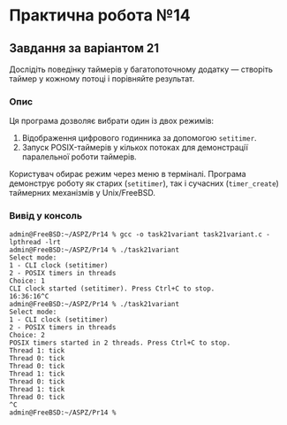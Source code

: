 
# Практична робота №14

## Завдання за варіантом 21

Дослідіть поведінку таймерів у багатопоточному додатку — створіть таймер у кожному потоці і порівняйте результат.

### Опис

Ця програма дозволяє вибрати один із двох режимів:

1.  Відображення цифрового годинника за допомогою `setitimer`.
2.  Запуск POSIX-таймерів у кількох потоках для демонстрації паралельної роботи таймерів.
    
Користувач обирає режим через меню в терміналі. Програма демонструє роботу як старих (`setitimer`), так і сучасних (`timer_create`) таймерних механізмів у Unix/FreeBSD.

### Вивід у консоль

```shell
admin@FreeBSD:~/ASPZ/Pr14 % gcc -o task21variant task21variant.c -lpthread -lrt
admin@FreeBSD:~/ASPZ/Pr14 % ./task21variant
Select mode:
1 - CLI clock (setitimer)
2 - POSIX timers in threads
Choice: 1
CLI clock started (setitimer). Press Ctrl+C to stop.
16:36:16^C
admin@FreeBSD:~/ASPZ/Pr14 % ./task21variant
Select mode:
1 - CLI clock (setitimer)
2 - POSIX timers in threads
Choice: 2
POSIX timers started in 2 threads. Press Ctrl+C to stop.
Thread 1: tick
Thread 0: tick
Thread 0: tick
Thread 1: tick
Thread 0: tick
Thread 1: tick
Thread 0: tick
^C
admin@FreeBSD:~/ASPZ/Pr14 %
```
